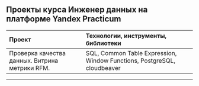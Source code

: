 ## Проекты курса Инженер данных на платформе Yandex Practicum  

| Проект                         | Технологии, инструменты, библиотеки  |
| :-------------------- | :--------------------- |
| Проверка качества данных. Витрина метрики RFM. | SQL, Common Table Expression, Window Functions, PostgreSQL, cloudbeaver
---
